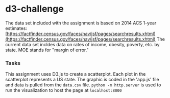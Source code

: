 # d3-challenge

The data set included with the assignment is based on 2014 ACS 1-year estimates: [https://factfinder.census.gov/faces/nav/jsf/pages/searchresults.xhtml](https://factfinder.census.gov/faces/nav/jsf/pages/searchresults.xhtml) The current data set incldes data on rates of income, obesity, poverty, etc. by state. MOE stands for "margin of error."

### Tasks

This assignment uses D3.js to create a scatterplot. Each plot in the scatterplot represents a US state. The graphic is coded in the 'app.js' file and data is pulled from the `data.csv` file. `python -m http.server` is used to run the visualization to host the page at `localhost:8000`


